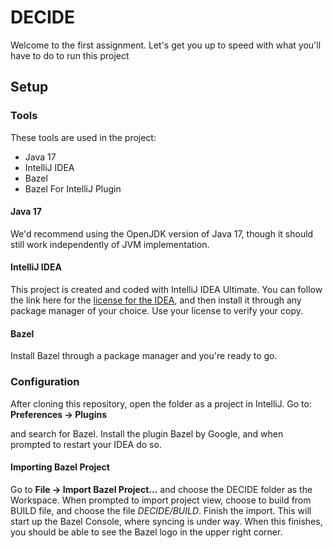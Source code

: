 # DECIDE

Welcome to the first assignment. Let's get you up to speed with what you'll have to do to run this project

## Setup

### Tools
These tools are used in the project:
- Java 17
- IntelliJ IDEA
- Bazel
- Bazel For IntelliJ Plugin

#### Java 17
We'd recommend using the OpenJDK version of Java 17, though it should still work independently of JVM implementation.

#### IntelliJ IDEA
This project is created and coded with IntelliJ IDEA Ultimate. You can follow the link here for the 
[license for the IDEA](https://www.jetbrains.com/community/education/#students), and then install it 
through any package manager of your choice. Use your license to verify your copy. 

#### Bazel
Install Bazel through a package manager and you're ready to go. 

### Configuration

After cloning this repository, open the folder as a project in IntelliJ. Go to:  
__Preferences -> Plugins__ 

and search for Bazel. Install the plugin Bazel by Google, and when prompted to restart your IDEA do so.

#### Importing Bazel Project

Go to __File -> Import Bazel Project...__ and choose the DECIDE folder as the Workspace. When prompted to import 
project view, choose to build from BUILD file, and choose the file _DECIDE/BUILD_. Finish the import. This will start up 
the Bazel Console, where syncing is under way. When this finishes, you should be able to see the Bazel logo in the upper
right corner. 


